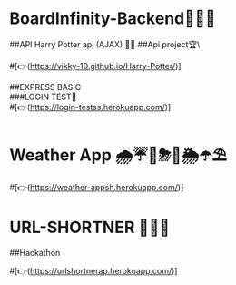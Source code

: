 # BoardInfinity-Backend🎉🎉🎉

##API Harry Potter api (AJAX) 👋👋
##Api project🏆\

#[👉(https://vikky-10.github.io/Harry-Potter/)]

##EXPRESS BASIC\
 ###LOGIN TEST🔐\
 #[👉(https://login-testss.herokuapp.com/)]

# Weather App 🌧☔🌈⛈🌂🌦☂⛱

#[👉(https://weather-appsh.herokuapp.com/)]


# URL-SHORTNER 🔗🔗🔗
##Hackathon <MindHack Backend>

#[👉(https://urlshortnerap.herokuapp.com/)]
